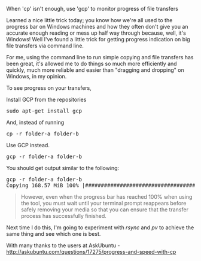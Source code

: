 When 'cp' isn't enough, use 'gcp' to monitor progress of file transfers

Learned a nice little trick today; you know how we're all used to the progress bar on Windows machines and how they often don't give you an accurate enough reading or mess up half way through because, well, it's Windows! Well I've found a little trick for getting progress indication on big file transfers via command line.

For me, using the command line to run simple copying and file transfers has been great, it's allowed me to do things so much more efficiently and quickly, much more reliable and easier than "dragging and dropping" on Windows, in my opinion.

To see progress on your transfers,

Install GCP from the repositories

<pre>sudo apt-get install gcp</pre>

And, instead of running

<pre>cp -r folder-a folder-b</pre>

Use GCP instead.

<pre>gcp -r folder-a folder-b</pre>

You should get output similar to the following:

<pre>
gcp -r folder-a folder-b
Copying 168.57 MiB 100% |########################################################|   7.98 M/s Time: 00:00:22
</pre>

<blockquote>However, even when the progress bar has reached 100% when using the tool, you must wait until your terminal prompt reappears before safely removing your media so that you can ensure that the transfer process has successfully finished.</blockquote>

Next time I do this, I'm going to experiment with <em>rsync</em> and <em>pv</em> to achieve the same thing and see which one is best.

With many thanks to the users at AskUbuntu - <a href="http://askubuntu.com/questions/17275/progress-and-speed-with-cp">http://askubuntu.com/questions/17275/progress-and-speed-with-cp</a>
